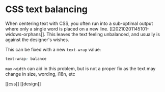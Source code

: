 # CSS text balancing

When centering text with CSS, you often run into a sub-optimal output where only a single word is placed on a new line. [[20210201145101-widows-orphans]]. This leaves the text feeling unbalanced, and usually is against the designer's wishes.

This can be fixed with a new `text-wrap` value:
```css
text-wrap: balance
```

 `max-width` can aid in this problem, but is not a proper fix as the text may change in size, wording, i18n, etc

[[css]]
[[design]]